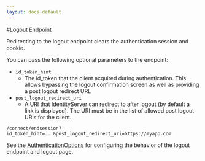 ```yaml
---
layout: docs-default
---
```


#Logout Endpoint

Redirecting to the logout endpoint clears the authentication session and cookie.

You can pass the following optional parameters to the endpoint:

* `id_token_hint`
    * The id_token that the client acquired during authentication.
     This allows bypassing the logout confirmation screen as well as providing a post logout redirect URL
* `post_logout_redirect_uri`
    * A URI that IdentityServer can redirect to after logout (by default a link is displayed). The URI must be in the list of allowed post logout URIs for the client.


```
/connect/endsession?id_token_hint=...&post_logout_redirect_uri=https://myapp.com
```

See the [AuthenticationOptions](../configuration/authenticationOptions.html) for configuring the behavior of the logout endpoint and logout page.
